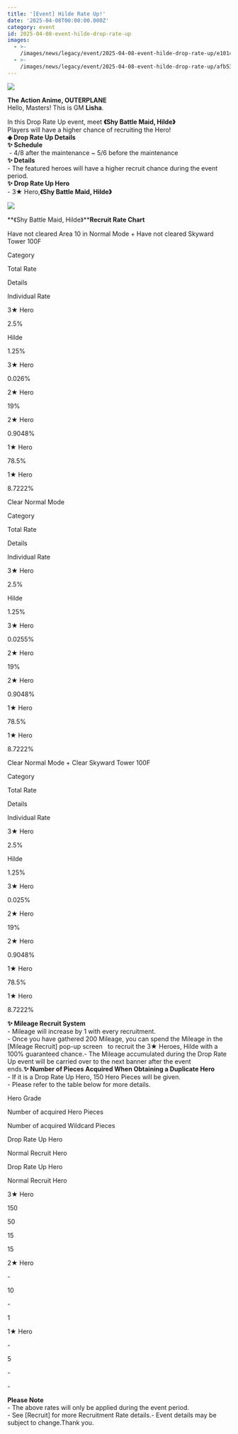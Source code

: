 ```yaml
---
title: '[Event] Hilde Rate Up!'
date: '2025-04-08T00:00:00.000Z'
category: event
id: 2025-04-08-event-hilde-drop-rate-up
images:
  - >-
    /images/news/legacy/event/2025-04-08-event-hilde-drop-rate-up/e10142f4a3ed4affb904a1f11272d114.webp
  - >-
    /images/news/legacy/event/2025-04-08-event-hilde-drop-rate-up/afb5347f84074259a2ee2a6e8c006053.webp
---
```


![](/images/news/legacy/event/2025-04-08-event-hilde-drop-rate-up/e10142f4a3ed4affb904a1f11272d114.webp)  
  

**The Action Anime, OUTERPLANE**  
Hello, Masters! This is GM **Lisha**.  
  
In this Drop Rate Up event, meet **《Shy Battle Maid, Hilde》**  
Players will have a higher chance of recruiting the Hero!  
**◈ Drop Rate Up Details**  
**✨ Schedule**  
 - 4/8 after the maintenance ~ 5/6 before the maintenance  
**✨ Details**  
\- The featured heroes will have a higher recruit chance during the event period.  
**✨ Drop Rate Up Hero**  
\- 3★ Hero,**《Shy Battle Maid, Hilde》**

![](/images/news/legacy/event/2025-04-08-event-hilde-drop-rate-up/afb5347f84074259a2ee2a6e8c006053.webp)  
  

**《Shy Battle Maid, Hilde》****Recruit Rate Chart**

Have not cleared Area 10 in Normal Mode + Have not cleared Skyward Tower 100F 

Category

Total Rate

Details

Individual Rate

3★ Hero

2.5%

Hilde  

1.25%

3★ Hero

0.026%  

2★ Hero

19%

2★ Hero

0.9048%  

1★ Hero

78.5%

1★ Hero

8.7222%  

Clear Normal Mode 

Category

Total Rate

Details

Individual Rate

3★ Hero

2.5%

Hilde  

1.25%

3★ Hero

0.0255%  

2★ Hero

19%

2★ Hero

0.9048%  

1★ Hero

78.5%

1★ Hero

8.7222%  

  
Clear Normal Mode + Clear Skyward Tower 100F 

Category

Total Rate

Details

Individual Rate

3★ Hero

2.5%

Hilde  

1.25%  

3★ Hero

0.025%  

2★ Hero

19%

2★ Hero

0.9048%  

1★ Hero

78.5%

1★ Hero

8.7222%  

**✨ Mileage Recruit System**  
\- Mileage will increase by 1 with every recruitment.  
\- Once you have gathered 200 Mileage, you can spend the Mileage in the \[Mileage Recruit\] pop-up screen   to recruit the 3★ Heroes, Hilde with a 100% guaranteed chance.- The Mileage accumulated during the Drop Rate Up event will be carried over to the next banner after the event ends.**✨ Number of Pieces Acquired When Obtaining a Duplicate Hero**  
\- If it is a Drop Rate Up Hero, 150 Hero Pieces will be given.  
\- Please refer to the table below for more details. 

Hero Grade

Number of acquired Hero Pieces

Number of acquired Wildcard Pieces

Drop Rate Up Hero

Normal Recruit Hero

Drop Rate Up Hero

Normal Recruit Hero

3★ Hero

150

50

15

15

2★ Hero

\-

10

\-

1

1★ Hero

\-

5

\-

\-

**Please Note**  
\- The above rates will only be applied during the event period.  
\- See \[Recruit\] for more Recruitment Rate details.- Event details may be subject to change.Thank you.
